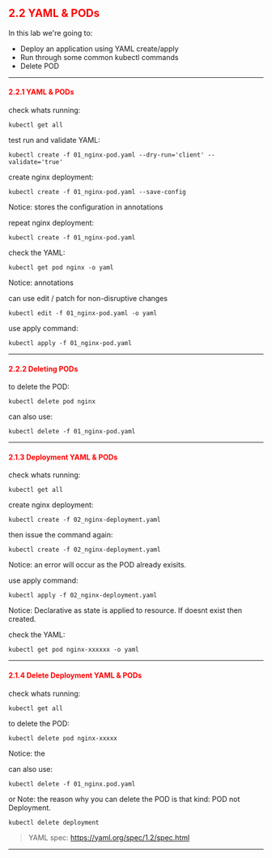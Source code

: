 ## <font color='red'> 2.2 YAML & PODs </font>

In this lab we're going to:
* Deploy an application using YAML  create/apply
* Run through some common kubectl commands
* Delete POD

---

#### <font color='red'> 2.2.1 YAML & PODs </font>
check whats running:
```
kubectl get all
```
test run and validate YAML:
```
kubectl create -f 01_nginx-pod.yaml --dry-run='client' --validate='true'
```
create nginx deployment:
```
kubectl create -f 01_nginx-pod.yaml --save-config
```
Notice: stores the configuration in annotations  

repeat nginx deployment:
```
kubectl create -f 01_nginx-pod.yaml 
```

check the YAML:
```
kubectl get pod nginx -o yaml
```
Notice: annotations    

can use edit / patch for non-disruptive changes
```
kubectl edit -f 01_nginx-pod.yaml -o yaml
```
use apply command:
```
kubectl apply -f 01_nginx-pod.yaml
```

---


#### <font color='red'> 2.2.2 Deleting PODs </font>
to delete the POD:
```
kubectl delete pod nginx
```
can also use:
```
kubectl delete -f 01_nginx-pod.yaml
```  

---

#### <font color='red'> 2.1.3 Deployment YAML & PODs </font>
check whats running:
```
kubectl get all
```
create nginx deployment:
```
kubectl create -f 02_nginx-deployment.yaml
```
then issue the command again:
```
kubectl create -f 02_nginx-deployment.yaml
```
Notice: an error will occur as the POD already exisits.

use apply command:
```
kubectl apply -f 02_nginx-deployment.yaml
```
Notice: Declarative as state is applied to resource.  If doesnt exist then created.

check the YAML:
```
kubectl get pod nginx-xxxxxx -o yaml
```
---

#### <font color='red'> 2.1.4 Delete Deployment YAML & PODs </font>
check whats running:
```
kubectl get all
```

to delete the POD:
```
kubectl delete pod nginx-xxxxx
```
Notice: the 

can also use:
```
kubectl delete -f 01_nginx.pod.yaml
``` 
or 
Note: the reason why you can delete the POD is that kind: POD not Deployment.
```
kubectl delete deployment 
```

> YAML spec: https://yaml.org/spec/1.2/spec.html

---